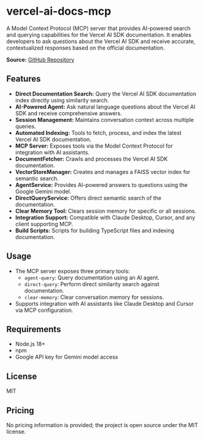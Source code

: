 # vercel-ai-docs-mcp

A Model Context Protocol (MCP) server that provides AI-powered search and querying capabilities for the Vercel AI SDK documentation. It enables developers to ask questions about the Vercel AI SDK and receive accurate, contextualized responses based on the official documentation.

**Source:** [GitHub Repository](https://github.com/IvanAmador/vercel-ai-docs-mcp)

## Features
- **Direct Documentation Search:** Query the Vercel AI SDK documentation index directly using similarity search.
- **AI-Powered Agent:** Ask natural language questions about the Vercel AI SDK and receive comprehensive answers.
- **Session Management:** Maintains conversation context across multiple queries.
- **Automated Indexing:** Tools to fetch, process, and index the latest Vercel AI SDK documentation.
- **MCP Server:** Exposes tools via the Model Context Protocol for integration with AI assistants.
- **DocumentFetcher:** Crawls and processes the Vercel AI SDK documentation.
- **VectorStoreManager:** Creates and manages a FAISS vector index for semantic search.
- **AgentService:** Provides AI-powered answers to questions using the Google Gemini model.
- **DirectQueryService:** Offers direct semantic search of the documentation.
- **Clear Memory Tool:** Clears session memory for specific or all sessions.
- **Integration Support:** Compatible with Claude Desktop, Cursor, and any client supporting MCP.
- **Build Scripts:** Scripts for building TypeScript files and indexing documentation.

## Usage
- The MCP server exposes three primary tools:
  - `agent-query`: Query documentation using an AI agent.
  - `direct-query`: Perform direct similarity search against documentation.
  - `clear-memory`: Clear conversation memory for sessions.
- Supports integration with AI assistants like Claude Desktop and Cursor via MCP configuration.

## Requirements
- Node.js 18+
- npm
- Google API key for Gemini model access

## License
MIT

## Pricing
No pricing information is provided; the project is open source under the MIT license.